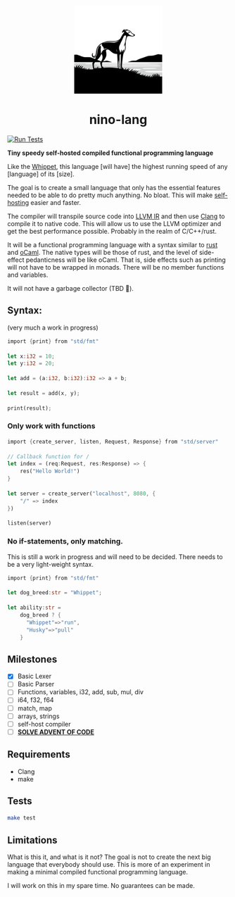 <div>
    <p align="center"><img src="logo.png" height="200px" width="200px" /></p>
    <h1 align="center">nino-lang</h1>
</div>

[![Run Tests](https://github.com/ridulfo/nino-lang/actions/workflows/on-main.yaml/badge.svg)](https://github.com/ridulfo/nino-lang/actions/workflows/on-main.yaml)

**Tiny speedy self-hosted compiled functional programming language**

Like the [Whippet](https://en.wikipedia.org/wiki/Whippet), this language [will have] the highest running speed of any [language] of its [size].

The goal is to create a small language that only has the essential features needed to be able to do pretty much anything. No bloat. This will make [self-hosting](<https://en.wikipedia.org/wiki/Self-hosting_(compilers)>) easier and faster.

The compiler will transpile source code into [LLVM IR](https://en.wikipedia.org/wiki/LLVM#Intermediate_representation) and then use [Clang](https://en.wikipedia.org/wiki/Clang) to compile it to native code. This will allow us to use the LLVM optimizer and get the best performance possible. Probably in the realm of C/C++/rust.

It will be a functional programming language with a syntax similar to [rust](<https://en.wikipedia.org/wiki/Rust_(programming_language)#Syntax_and_features>) and [oCaml](https://en.wikipedia.org/wiki/OCaml#Code_examples). The native types will be those of rust, and the level of side-effect pedanticness will be like oCaml. That is, side effects such as printing will not have to be wrapped in monads. There will be no member functions and variables.

It will not have a garbage collector (TBD 🤨).

## Syntax:

(very much a work in progress)

```Rust
import {print} from "std/fmt"

let x:i32 = 10;
let y:i32 = 20;

let add = (a:i32, b:i32):i32 => a + b;

let result = add(x, y);

print(result);
```

### Only work with functions
```Rust
import {create_server, listen, Request, Response} from "std/server"

// Callback function for /
let index = (req:Request, res:Response) => {
    res("Hello World!")
}

let server = create_server("localhost", 8080, {
    "/" => index
})

listen(server)
```

### No if-statements, only matching. 
This is still a work in progress and will need to be decided. There needs to be a very light-weight syntax.
```Rust
import {print} from "std/fmt"

let dog_breed:str = "Whippet";

let ability:str =
    dog_breed ? { 
      "Whippet"=>"run",
      "Husky"=>"pull"
    }   


```


## Milestones

- [x] Basic Lexer
- [ ] Basic Parser
- [ ] Functions, variables, i32, add, sub, mul, div
- [ ] i64, f32, f64
- [ ] match, map
- [ ] arrays, strings
- [ ] self-host compiler
- [ ] [**SOLVE ADVENT OF CODE**](https://time-since.nicolo.io/#/20231201-000000?title=Advent+of+code)

## Requirements

- Clang
- make

## Tests

```bash
make test
```


## Limitations

What is this it, and what is it not?
The goal is not to create the next big language that everybody should use. This is more of an experiment in making a minimal compiled functional programming language.

I will work on this in my spare time. No guarantees can be made.
